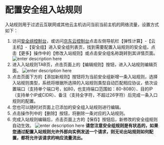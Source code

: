 # 配置安全组入站规则
入站规则用于过滤云互联网或其他云主机访问当前当前主机的网络流量，设置方式如下：
1. 访问[安全组控制台][1]，或访问[京东云控制台][2]点击左侧导航栏【弹性计算】-【云主机】-【安全组】进入安全组列表页，找到需要配置入站规则的安全组，点击【更多】操作中的【修改入站规则】或点击安全组名称跳转到其详情页面。
![enter description here][3]
2. 进入入站规则TAB页，点击页面上的【编辑规则】按钮，进入入站规则编辑页面。
![enter description here][4]
3. 点击页面下方的【添加新规则】按钮将为当前安全组新增一条入站规则，选择入站规则类型，系统将根据所选择的入站规则类型自动匹配相应协议，依次设置端口（支持单个端口号，如80，也支持端口范围如：80-8080）、目的IP（支持单个IP或CIDR）、备注（支持全字符，不超过26字符）后完成一条入口规则的配置。
4. 您也可以随时对页面上已添加的安全组入站规则进行编辑。
5. 点击操作列中的【删除】按钮，将删除一条对应的入站规则。
6. 完成入站规则编辑后，点击页面上方的【保存】按钮后，新修改的安全组规则自动生效。
![enter description here][5]
**请您注意安全组规则是有状态的，如果您通过配置入站规则允许外部向实例发送一个请求，则无论出站规则如何配置，都将允许该请求的响应流量流出。**

  [1]: ./images/Operation-Guide-SG-inbound1.png "Operation-Guide-SG-inbound1.png"
  [2]: ./images/Operation-Guide-SG-inbound1.png "Operation-Guide-SG-inbound1.png"
  [3]: ./images/Operation-Guide-SG-inbound1.png "Operation-Guide-SG-inbound1.png"
  [4]: ./images/Operation-Guide-SG-inbound2.png "Operation-Guide-SG-inbound2.png"
  [5]: ./images/Operation-Guide-SG-inbound3.png "Operation-Guide-SG-inbound3.png"